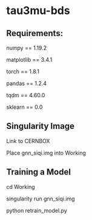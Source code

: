 # tau3mu-bds

## Requirements:

numpy == 1.19.2

matplotlib == 3.4.1

torch == 1.8.1

pandas == 1.2.4

tqdm == 4.60.0

sklearn == 0.0

## Singularity Image
Link to CERNBOX

Place gnn_siqi.img into Working

## Training a Model
cd Working

singularity run gnn_siqi.img

python retrain_model.py


